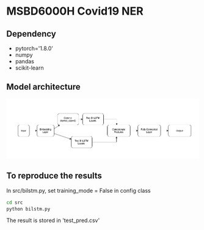 # MSBD6000H Covid19 NER

## Dependency
 - pytorch='1.8.0'
 - numpy
 - pandas
 - scikit-learn

## Model architecture
![alt text](doc/lstm_model.png)  

## To reproduce the results
In src/bilstm.py, set training_mode = False in config class  

```bash
cd src
python bilstm.py
```
The result is stored in 'test_pred.csv'   
